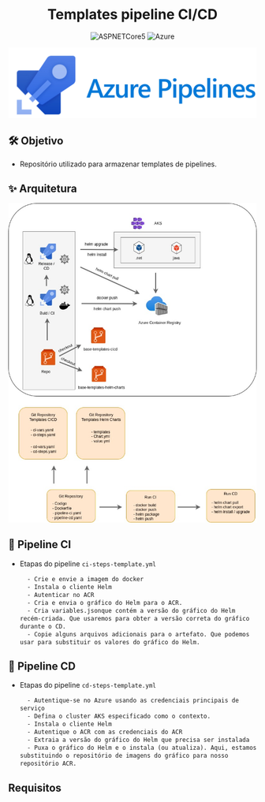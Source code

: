 <h1 align="center">Templates pipeline CI/CD</h1>

<p align="center">
  <img alt="ASPNETCore5" src="https://img.shields.io/static/v1?label=Repo&message=Templates&color=8257E5&labelColor=000000"  />

  <img alt="Azure" src="https://img.shields.io/static/v1?label=Azure&message=Pipelines&color=49AA26&labelColor=000000">
</p>

![](./img/azure_pipelines.png)

## 🛠️ Objetivo

- Repositório utilizado para armazenar templates de pipelines.

## ✨ Arquitetura

![](./img/estrutura-cicd.jpg)


## 🚀 Pipeline CI

- Etapas do pipeline `ci-steps-template.yml`

        - Crie e envie a imagem do docker
        - Instala o cliente Helm
        - Autenticar no ACR
        - Cria e envia o gráfico do Helm para o ACR.
        - Cria variables.jsonque contém a versão do gráfico do Helm recém-criada. Que usaremos para obter a versão correta do gráfico durante o CD.
        - Copie alguns arquivos adicionais para o artefato. Que podemos usar para substituir os valores do gráfico do Helm.

## 🚀 Pipeline CD

- Etapas do pipeline `cd-steps-template.yml`

        - Autentique-se no Azure usando as credenciais principais de serviço
        - Defina o cluster AKS especificado como o contexto.
        - Instala o cliente Helm
        - Autentique o ACR com as credenciais do ACR 
        - Extraia a versão do gráfico do Helm que precisa ser instalada
        - Puxa o gráfico do Helm e o instala (ou atualiza). Aqui, estamos substituindo o repositório de imagens do gráfico para nosso repositório ACR.

## Requisitos




